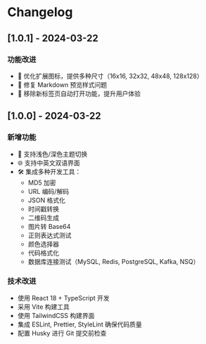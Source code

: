 # Changelog

## [1.0.1] - 2024-03-22

### 功能改进
- 🎨 优化扩展图标，提供多种尺寸（16x16, 32x32, 48x48, 128x128）
- 🔧 修复 Markdown 预览样式问题
- 🚀 移除新标签页自动打开功能，提升用户体验

## [1.0.0] - 2024-03-22

### 新增功能
- 🎨 支持浅色/深色主题切换
- 🌐 支持中英文双语界面
- 🛠️ 集成多种开发工具：
  - MD5 加密
  - URL 编码/解码
  - JSON 格式化
  - 时间戳转换
  - 二维码生成
  - 图片转 Base64
  - 正则表达式测试
  - 颜色选择器
  - 代码格式化
  - 数据库连接测试（MySQL, Redis, PostgreSQL, Kafka, NSQ）

### 技术改进
- 使用 React 18 + TypeScript 开发
- 采用 Vite 构建工具
- 使用 TailwindCSS 构建界面
- 集成 ESLint, Prettier, StyleLint 确保代码质量
- 配置 Husky 进行 Git 提交前检查 